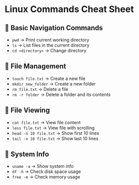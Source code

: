 # Linux Commands Cheat Sheet

## 🔹 Basic Navigation Commands
- `pwd` → Print current working directory
- `ls` → List files in the current directory
- `cd <directory>` → Change directory

## 🔹 File Management
- `touch file.txt` → Create a new file
- `mkdir new_folder` → Create a new folder
- `rm file.txt` → Delete a file
- `rm -r folder` → Delete a folder and its contents

## 🔹 File Viewing
- `cat file.txt` → View file content
- `less file.txt` → View file with scrolling
- `head -n 10 file.txt` → Show first 10 lines
- `tail -n 10 file.txt` → Show last 10 lines

## 🔹 System Info
- `uname -a` → Show system info
- `df -h` → Check disk space usage
- `free -m` → Check memory usage

